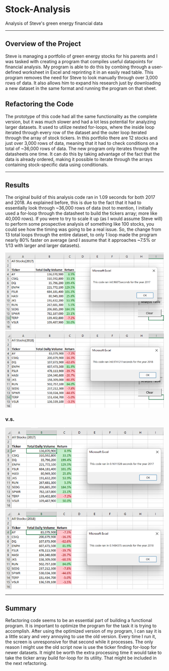 # Stock-Analysis
Analysis of Steve's green energy financial data

---

## Overview of the Project

Steve is managing a portfolio of green energy stocks for his parents and I was tasked with creating a 
program that compiles useful datapoints for financial analysis. My program is able to do this by combing
through a user-defined worksheet in Excel and reprinting it in an easily read table. This program removes
the need for Steve to look manually through over 3,000 rows of data. It also allows him to expand his 
research just by downloading a new dataset in the same format and running the program on that sheet.

## Refactoring the Code

The prototype of this code had all the same functionality as the complete version, but it was much slower
and had a lot less potential for analyzing larger datasets. It used to utilize nested for-loops, where the
inside loop iterated through every row of the dataset and the outer loop iterated through the array of
stock tickers. In this portfolio there are 12 stocks and just over 3,000 rows of data, meaning that it had
to check conditions on a total of ~36,000 rows of data. The new program only iterates through the
datasheets one time. It can do this by taking advantage of the fact that the data is already ordered,
making it possible to iterate through the arrays containing stock-specific data using conditionals.

---

## Results

The original build of this analysis code ran in 1.09 seconds for both 2017 and 2018. As explained before,
this is due to the fact that it had to essentially look through ~36,000 rows of data (not to mention, I 
initially used a for-loop through the datasheet to build the tickers array; more like 40,000 rows). If you
were to try to scale it up (as I would assume Steve will) to perform some prospective analysis of
something like 100 stocks, you could see how the timing was going to be a real issue. So, the change from
13 total loops through the entire dataset, to only 1 loop made the program nearly 80% faster on average
(and I assume that it approaches ~7.5% or 1/13 with larger and larger datasets).

![2017_old](https://github.com/chrisagarcia/Stock-Analysis/blob/main/Resources/2017_old.PNG)
![2018_old](https://github.com/chrisagarcia/Stock-Analysis/blob/main/Resources/2018_old.PNG)

### v.s.

![new 2017](https://github.com/chrisagarcia/Stock-Analysis/blob/main/Resources/2017_new.png)
![new_2018](https://github.com/chrisagarcia/Stock-Analysis/blob/main/Resources/2018_new.png)

---

## Summary

Refactoring code seems to be an essential part of building a functional program. It is important to
optimize the program for the task it is trying to accomplish. After using the optimized version of my
program, I can say it is a little scary and very annoying to use the old version. Every time I run it, the
screen is unresponsive for that second while it processes. The only reason I might use the old script now
is use the ticker finding for-loop for newer datasets. It might be worth the extra processing time it
would take to take the ticker array build for-loop for its utility. That might be included in the next
refactoring.
